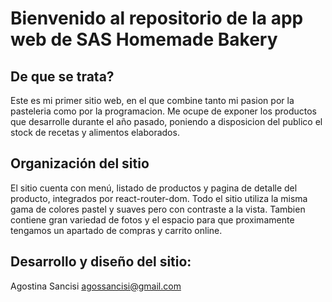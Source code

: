 # Bienvenido al repositorio de la app web de SAS Homemade Bakery

## De que se trata?

Este es mi primer sitio web, en el que combine tanto mi pasion por la pasteleria como por la programacion. Me ocupe de exponer los productos que desarrolle durante el año pasado, poniendo a disposicion del publico el stock de recetas y alimentos elaborados.

## Organización del sitio
El sitio cuenta con menú, listado de productos y pagina de detalle del producto, integrados por react-router-dom.  Todo el sitio utiliza la misma gama de colores pastel y suaves pero con contraste a la vista. Tambien contiene gran variedad de fotos y el espacio para que proximamente tengamos un apartado de compras y carrito online.

## Desarrollo y diseño del sitio:
Agostina Sancisi
agossancisi@gmail.com
